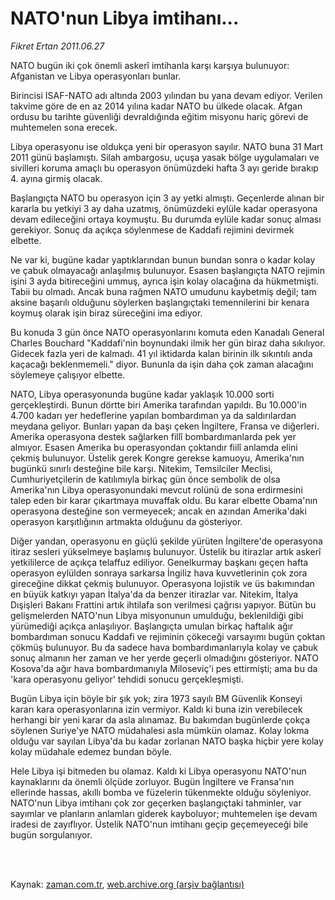 # NATO'nun Libya imtihanı...

*Fikret Ertan 2011.06.27*

<td class="columnist-detail">
<p>NATO bugün iki çok önemli askerî imtihanla karşı karşıya bulunuyor: Afganistan ve Libya operasyonları bunlar.</p>
<p>
<div id="haberMetinDiv">
<p>Birincisi ISAF-NATO adı altında 2003 yılından bu yana devam ediyor. Verilen takvime göre de en az 2014 yılına kadar NATO bu ülkede olacak. Afgan ordusu bu tarihte güvenliği devraldığında eğitim misyonu hariç görevi de muhtemelen sona erecek.
<p>Libya operasyonu ise oldukça yeni bir operasyon sayılır. NATO buna 31 Mart 2011 günü başlamıştı. Silah ambargosu, uçuşa yasak bölge uygulamaları ve sivilleri koruma amaçlı bu operasyon önümüzdeki hafta 3 ayı geride bırakıp 4. ayına girmiş olacak.
<p>Başlangıçta NATO bu operasyon için 3 ay yetki almıştı. Geçenlerde alınan bir kararla bu yetkiyi 3 ay daha uzatmış, önümüzdeki eylüle kadar operasyona devam edileceğini ortaya koymuştu. Bu durumda eylüle kadar sonuç alması gerekiyor. Sonuç da açıkça söylenmese de Kaddafi rejimini devirmek elbette.
<p>Ne var ki, bugüne kadar yaptıklarından bunun bundan sonra o kadar kolay ve çabuk olmayacağı anlaşılmış bulunuyor. Esasen başlangıçta NATO rejimin işini 3 ayda bitireceğini ummuş, ayrıca işin kolay olacağına da hükmetmişti. Tabii bu olmadı. Ancak buna rağmen NATO umudunu kaybetmiş değil; tam aksine başarılı olduğunu söylerken başlangıçtaki temennilerini bir kenara koymuş olarak işin biraz süreceğini ima ediyor.
<p>Bu konuda 3 gün önce NATO operasyonlarını komuta eden Kanadalı General Charles Bouchard "Kaddafi'nin boynundaki ilmik her gün biraz daha sıkılıyor. Gidecek fazla yeri de kalmadı. 41 yıl iktidarda kalan birinin ilk sıkıntılı anda kaçacağı beklenmemeli." diyor. Bununla da işin daha çok zaman alacağını söylemeye çalışıyor elbette.
<p>NATO, Libya operasyonunda bugüne kadar yaklaşık 10.000 sorti gerçekleştirdi. Bunun dörtte biri Amerika tarafından yapıldı. Bu 10.000'in 4.700 kadarı yer hedeflerine yapılan bombardıman ya da saldırılardan meydana geliyor. Bunları yapan da başı çeken İngiltere, Fransa ve diğerleri. Amerika operasyona destek sağlarken fillî bombardımanlarda pek yer almıyor. Esasen Amerika bu operasyondan çoktandır fiilî anlamda elini çekmiş bulunuyor. Üstelik gerek Kongre gerekse kamuoyu, Amerika'nın bugünkü sınırlı desteğine bile karşı. Nitekim, Temsilciler Meclisi, Cumhuriyetçilerin de katılımıyla birkaç gün önce sembolik de olsa Amerika'nın Libya operasyonundaki mevcut rolünü de sona erdirmesini talep eden bir karar çıkartmaya muvaffak oldu. Bu karar elbette Obama'nın operasyona desteğine son vermeyecek; ancak en azından Amerika'daki operasyon karşıtlığının artmakta olduğunu da gösteriyor.
<p>Diğer yandan, operasyonu en güçlü şekilde yürüten İngiltere'de operasyona itiraz sesleri yükselmeye başlamış bulunuyor. Üstelik bu itirazlar artık askerî yetkililerce de açıkça telaffuz ediliyor. Genelkurmay başkanı geçen hafta operasyon eylülden sonraya sarkarsa İngiliz hava kuvvetlerinin çok zora gireceğine dikkat çekmiş bulunuyor. Operasyona lojistik ve üs bakımından en büyük katkıyı yapan İtalya'da da benzer itirazlar var. Nitekim, İtalya Dışişleri Bakanı Frattini artık ihtilafa son verilmesi çağrısı yapıyor. Bütün bu gelişmelerden NATO'nun Libya misyonunun umulduğu, beklenildiği gibi yürümediği açıkça anlaşılıyor. Başlangıçta umulan birkaç haftalık ağır bombardıman sonucu Kaddafi ve rejiminin çökeceği varsayımı bugün çoktan çökmüş bulunuyor. Bu da sadece hava bombardımanlarıyla kolay ve çabuk sonuç almanın her zaman ve her yerde geçerli olmadığını gösteriyor. NATO Kosova'da ağır hava bombardımanıyla Miloseviç'i pes ettirmişti; ama bu da 'kara operasyonu geliyor' tehdidi sonucu gerçekleşmişti.
<p>Bugün Libya için böyle bir şık yok; zira 1973 sayılı BM Güvenlik Konseyi kararı kara operasyonlarına izin vermiyor. Kaldı ki buna izin verebilecek herhangi bir yeni karar da asla alınamaz. Bu bakımdan bugünlerde çokça söylenen Suriye'ye NATO müdahalesi asla mümkün olamaz. Kolay lokma olduğu var sayılan Libya'da bu kadar zorlanan NATO başka hiçbir yere kolay kolay müdahale edemez bundan böyle.
<p>Hele Libya işi bitmeden bu olamaz. Kaldı ki Libya operasyonu NATO'nun kaynaklarını da önemli ölçüde zorluyor. Bugün İngiltere ve Fransa'nın ellerinde hassas, akıllı bomba ve füzelerin tükenmekte olduğu söyleniyor. NATO'nun Libya imtihanı çok zor geçerken başlangıçtaki tahminler, var sayımlar ve planların anlamları giderek kayboluyor; muhtemelen işe devam iradesi de zayıflıyor. Üstelik NATO'nun imtihanı geçip geçemeyeceği bile bugün sorgulanıyor. </p></p></p></p></p></p></p></p></p></div>
</p>


<p><br>
		 </br></p></td>

Kaynak: [zaman.com.tr](http://zaman.com.tr/yazar.do?yazino=1151469), [web.archive.org (arşiv bağlantısı)](http://web.archive.org/web/20110913162424/http://www.zaman.com.tr:80/yazar.do?yazino=1151469)
